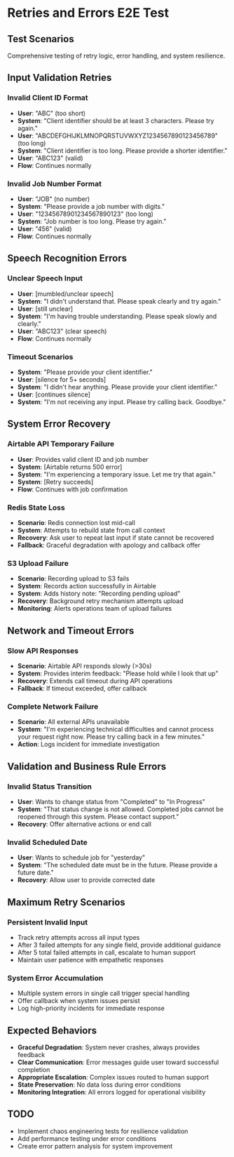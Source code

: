 # Retries and Errors E2E Test

## Test Scenarios
Comprehensive testing of retry logic, error handling, and system resilience.

## Input Validation Retries

### Invalid Client ID Format
- **User**: "ABC" (too short)
- **System**: "Client identifier should be at least 3 characters. Please try again."
- **User**: "ABCDEFGHIJKLMNOPQRSTUVWXYZ1234567890123456789" (too long)
- **System**: "Client identifier is too long. Please provide a shorter identifier."
- **User**: "ABC123" (valid)
- **Flow**: Continues normally

### Invalid Job Number Format
- **User**: "JOB" (no number)
- **System**: "Please provide a job number with digits."
- **User**: "12345678901234567890123" (too long)
- **System**: "Job number is too long. Please try again."
- **User**: "456" (valid)
- **Flow**: Continues normally

## Speech Recognition Errors

### Unclear Speech Input
- **User**: [mumbled/unclear speech]
- **System**: "I didn't understand that. Please speak clearly and try again."
- **User**: [still unclear]
- **System**: "I'm having trouble understanding. Please speak slowly and clearly."
- **User**: "ABC123" (clear speech)
- **Flow**: Continues normally

### Timeout Scenarios
- **System**: "Please provide your client identifier."
- **User**: [silence for 5+ seconds]
- **System**: "I didn't hear anything. Please provide your client identifier."
- **User**: [continues silence]
- **System**: "I'm not receiving any input. Please try calling back. Goodbye."

## System Error Recovery

### Airtable API Temporary Failure
- **User**: Provides valid client ID and job number
- **System**: [Airtable returns 500 error]
- **System**: "I'm experiencing a temporary issue. Let me try that again."
- **System**: [Retry succeeds]
- **Flow**: Continues with job confirmation

### Redis State Loss
- **Scenario**: Redis connection lost mid-call
- **System**: Attempts to rebuild state from call context
- **Recovery**: Ask user to repeat last input if state cannot be recovered
- **Fallback**: Graceful degradation with apology and callback offer

### S3 Upload Failure
- **Scenario**: Recording upload to S3 fails
- **System**: Records action successfully in Airtable
- **System**: Adds history note: "Recording pending upload"
- **Recovery**: Background retry mechanism attempts upload
- **Monitoring**: Alerts operations team of upload failures

## Network and Timeout Errors

### Slow API Responses
- **Scenario**: Airtable API responds slowly (>30s)
- **System**: Provides interim feedback: "Please hold while I look that up"
- **Recovery**: Extends call timeout during API operations
- **Fallback**: If timeout exceeded, offer callback

### Complete Network Failure
- **Scenario**: All external APIs unavailable
- **System**: "I'm experiencing technical difficulties and cannot process your request right now. Please try calling back in a few minutes."
- **Action**: Logs incident for immediate investigation

## Validation and Business Rule Errors

### Invalid Status Transition
- **User**: Wants to change status from "Completed" to "In Progress"
- **System**: "That status change is not allowed. Completed jobs cannot be reopened through this system. Please contact support."
- **Recovery**: Offer alternative actions or end call

### Invalid Scheduled Date
- **User**: Wants to schedule job for "yesterday"
- **System**: "The scheduled date must be in the future. Please provide a future date."
- **Recovery**: Allow user to provide corrected date

## Maximum Retry Scenarios

### Persistent Invalid Input
- Track retry attempts across all input types
- After 3 failed attempts for any single field, provide additional guidance
- After 5 total failed attempts in call, escalate to human support
- Maintain user patience with empathetic responses

### System Error Accumulation
- Multiple system errors in single call trigger special handling
- Offer callback when system issues persist
- Log high-priority incidents for immediate response

## Expected Behaviors
- **Graceful Degradation**: System never crashes, always provides feedback
- **Clear Communication**: Error messages guide user toward successful completion
- **Appropriate Escalation**: Complex issues routed to human support
- **State Preservation**: No data loss during error conditions
- **Monitoring Integration**: All errors logged for operational visibility

## TODO
- Implement chaos engineering tests for resilience validation
- Add performance testing under error conditions
- Create error pattern analysis for system improvement
